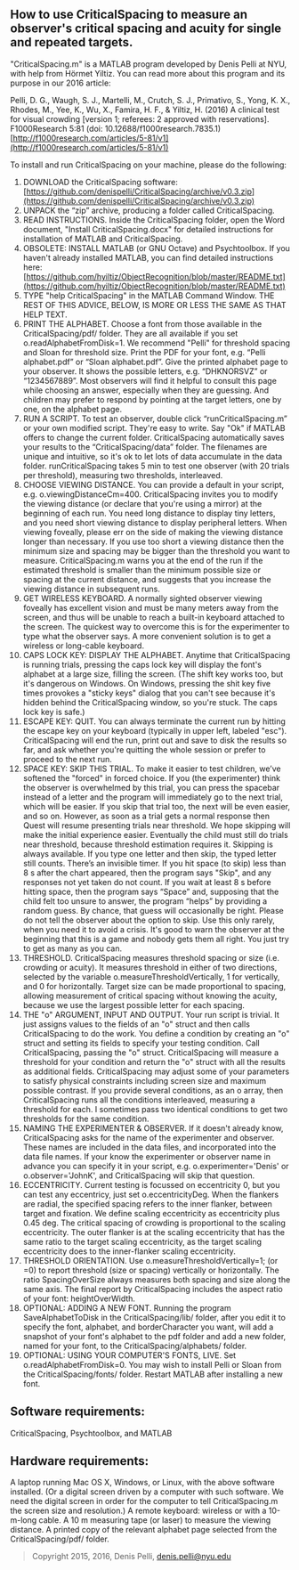 ## How to use CriticalSpacing to measure an observer's critical spacing and acuity for single and repeated targets.

"CriticalSpacing.m" is a MATLAB program developed by Denis Pelli at NYU, with help from Hörmet Yiltiz. You can read more about this program and its purpose in our
2016 article:

Pelli, D. G., Waugh, S. J., Martelli, M., Crutch, S. J., Primativo, S., Yong, K. X., Rhodes, M., Yee, K., Wu, X., Famira, H. F., & Yiltiz, H. (2016) A clinical test for visual crowding [version 1; referees: 2 approved with reservations]. F1000Research 5:81 (doi: 10.12688/f1000research.7835.1) [http://f1000research.com/articles/5-81/v1](http://f1000research.com/articles/5-81/v1)

To install and run CriticalSpacing on your machine, please do the following:

1. DOWNLOAD the CriticalSpacing software:
[https://github.com/denispelli/CriticalSpacing/archive/v0.3.zip](https://github.com/denispelli/CriticalSpacing/archive/v0.3.zip)
1. UNPACK the “zip” archive, producing a folder called CriticalSpacing.
1. READ INSTRUCTIONS. Inside the CriticalSpacing folder, open the Word document, "Install CriticalSpacing.docx" for detailed instructions for installation of MATLAB and CriticalSpacing.
1. OBSOLETE: INSTALL MATLAB (or GNU Octave) and Psychtoolbox. If you haven't already installed MATLAB, you can find detailed instructions here:
[https://github.com/hyiltiz/ObjectRecognition/blob/master/README.txt](https://github.com/hyiltiz/ObjectRecognition/blob/master/README.txt)
1. TYPE "help CriticalSpacing" in the MATLAB Command Window. THE REST OF THIS ADVICE, BELOW, IS MORE OR LESS THE SAME AS THAT HELP TEXT.
1. PRINT THE ALPHABET. Choose a font from those available in the CriticalSpacing/pdf/ folder. They are all available if you set o.readAlphabetFromDisk=1. We recommend "Pelli" for threshold spacing and Sloan for threshold size. Print the PDF for your font, e.g. “Pelli alphabet.pdf” or “Sloan alphabet.pdf”. Give the printed alphabet page to your observer. It shows the possible letters, e.g. “DHKNORSVZ” or “1234567889”. Most observers will find it helpful to consult this page while choosing an answer, especially when they are guessing. And children may prefer to respond by pointing at the target letters, one by one, on the alphabet page.
1. RUN A SCRIPT. To test an observer, double click “runCriticalSpacing.m” or your own modified script. They're easy to write. Say "Ok" if MATLAB offers to change the current folder. CriticalSpacing automatically saves your results to the “CriticalSpacing/data” folder. The filenames are unique and intuitive, so it's ok to let lots of data accumulate in the data folder. runCriticalSpacing takes 5 min to test one observer (with 20 trials per threshold), measuring two thresholds, interleaved. 
1. CHOOSE VIEWING DISTANCE. You can provide a default in your script, e.g. o.viewingDistanceCm=400. CriticalSpacing invites you to modify the viewing distance (or declare that you're using a mirror) at the beginning of each run. You need long distance to display tiny letters, and you need short viewing distance to display peripheral letters. When viewing foveally, please err on the side of making the viewing distance longer than necessary. If you use too short a viewing distance then the minimum size and spacing may be bigger than the threshold you want to measure. CriticalSpacing.m warns you at the end of the run if the estimated threshold is smaller than the minimum possible size or spacing at the current distance, and suggests that you increase the viewing distance in subsequent runs.
1. GET WIRELESS KEYBOARD. A normally sighted observer viewing foveally has excellent vision and must be many meters away from the screen, and thus will be unable to reach a built-in keyboard attached to the screen. The quickest way to overcome this is for the experimenter to type what the observer says. A more convenient solution is to get a wireless or long-cable keyboard. 
1. CAPS LOCK KEY: DISPLAY THE ALPHABET. Anytime that CriticalSpacing is running trials, pressing the caps lock key will display the font's alphabet at a large size, filling the screen. (The shift key works too, but it's dangerous on Windows. On Windows, pressing the shit key five times provokes a "sticky keys" dialog that you can't see because it's hidden behind the CriticalSpacing window, so you're stuck. The caps lock key is safe.)
1. ESCAPE KEY: QUIT. You can always terminate the current run by hitting the escape key on your keyboard (typically in upper left, labeled "esc"). CriticalSpacing will end the run, print out and save to disk the results so far, and ask whether you're quitting the whole session or prefer to proceed to the next run.
1. SPACE KEY: SKIP THIS TRIAL. To make it easier to test children, we’ve softened the "forced" in forced choice. If you (the experimenter) think the observer is overwhelmed by this trial, you can press the spacebar instead of a letter and the program will immediately go to the next trial, which will be easier. If you skip that trial too, the next will be even easier, and so on. However, as soon as a trial gets a normal response then Quest will resume presenting trials near threshold. We hope skipping will make the initial experience easier. Eventually the child must still do trials near threshold, because threshold estimation requires it. Skipping is always available. If you type one letter and then skip, the typed letter still counts. There’s an invisible timer. If you hit space (to skip) less than 8 s after the chart appeared, then the program says "Skip", and any responses not yet taken do not count. If you wait at least 8 s before hitting space, then the program says “Space” and, supposing that the child felt too unsure to answer, the program “helps” by providing a random guess. By chance, that guess will occasionally be right. Please do not tell the observer about the option to skip. Use this only rarely, when you need it to avoid a crisis. It's good to warn the observer at the beginning that this is a game and nobody gets them all right. You just try to get as many as you can.
1. THRESHOLD. CriticalSpacing measures threshold spacing or size (i.e. crowding or acuity). It measures threshold in either of two directions, selected by the variable o.measureThresholdVertically, 1 for vertically, and 0 for horizontally. Target size can be made proportional to spacing, allowing measurement of critical spacing without knowing the acuity, because we use the largest possible letter for each spacing.
1. THE "o" ARGUMENT, INPUT AND OUTPUT. Your run script is trivial. It just assigns values to the fields of an "o" struct and then calls CriticalSpacing to do the work. You define a condition by creating an "o" struct and setting its fields to specify your testing condition. Call CriticalSpacing, passing the "o" struct. CriticalSpacing will measure a threshold for your condition and return the "o" struct with all the results as additional fields. CriticalSpacing may adjust some of your parameters to satisfy physical constraints including screen size and maximum possible contrast. If you provide several conditions, as an o array, then CriticalSpacing runs all the conditions interleaved, measuring a threshold for each. I sometimes pass two identical conditions to get two thresholds for the same condition.
1. NAMING THE EXPERIMENTER & OBSERVER. If it doesn't already know, CriticalSpacing asks for the name of the experimenter and observer. These names are included in the data files, and incorporated into the data file names. If your know the experimenter or observer name in advance you can specify it in your script, e.g. o.experimenter='Denis' or o.observer='JohnK', and CriticalSpacing will skip that question.
1. ECCENTRICITY. Current testing is focussed on eccentricity 0, but you can test any eccentricy, just set o.eccentricityDeg. When the flankers are radial, the specified spacing refers to the inner flanker, between target and fixation. We define scaling eccentricity as eccentricity plus 0.45 deg. The critical spacing of crowding is proportional to the scaling eccentricity. The outer flanker is at the scaling eccentricity that has the same ratio to the target scaling eccentricity, as the target scaling eccentricity does to the inner-flanker scaling eccentricity.
1. THRESHOLD ORIENTATION. Use o.measureThresholdVertically=1; (or =0) to report threshold (size or spacing) vertically or horizontally. The ratio SpacingOverSize always measures both spacing and size along the same axis. The final report by CriticalSpacing includes the aspect ratio of your font: heightOverWidth.
1. OPTIONAL: ADDING A NEW FONT. Running the program SaveAlphabetToDisk in the CriticalSpacing/lib/ folder, after you edit it to specify the font, alphabet, and borderCharacter you want, will add a snapshot of your font's alphabet to the pdf folder and add a new folder, named for your font, to the CriticalSpacing/alphabets/ folder.
1. OPTIONAL: USING YOUR COMPUTER'S FONTS, LIVE. Set o.readAlphabetFromDisk=0. You may wish to install Pelli or Sloan from the CriticalSpacing/fonts/ folder. Restart MATLAB after installing a new font. 

## Software requirements:

CriticalSpacing, Psychtoolbox, and MATLAB

## Hardware requirements:

A laptop running Mac OS X, Windows, or Linux, with the above software installed. 
(Or a digital screen driven by a computer with such software. We need the digital screen in order for the computer to tell CriticalSpacing.m the screen size and resolution.)
A remote keyboard: wireless or with a 10-m-long cable.
A 10 m measuring tape (or laser) to measure the viewing distance.
A printed copy of the relevant alphabet page selected from the CriticalSpacing/pdf/ folder.

> Copyright 2015, 2016, Denis Pelli, denis.pelli@nyu.edu
